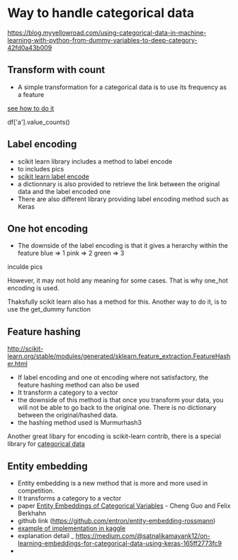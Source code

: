 # Way to handle categorical data

https://blog.myyellowroad.com/using-categorical-data-in-machine-learning-with-python-from-dummy-variables-to-deep-category-42fd0a43b009

## Transform with count
- A simple transformation for a categorical data is to use its frequency as a feature

[see how to do it](https://stackoverflow.com/questions/22391433/count-the-frequency-that-a-value-occurs-in-a-dataframe-column)

df['a'].value_counts()


## Label encoding
- scikit learn library includes a method to label encode
- to includes pics
- [scikit learn label encode](http://scikit-learn.org/stable/modules/generated/sklearn.preprocessing.LabelEncoder.html)
- a dictionnary is also provided to retrieve the link between the original data and the label encoded one
- There are also different library providing label encoding method such as Keras



## One hot encoding
- The downside of the label encoding is that it gives a herarchy within the feature 
blue => 1
pink => 2
green => 3

inculde pics

However, it may not hold any meaning for some cases. That is why one_hot encoding is used.

Thaksfully scikit learn also has a method for this.
Another way to do it, is to use the get_dummy function

## Feature hashing
http://scikit-learn.org/stable/modules/generated/sklearn.feature_extraction.FeatureHasher.html
- If label encoding and one ot encoding where not satisfactory, the feature hashing method can also be used
- It transform a category to a vector
- the downside of this method is that once you transform your data, you will not be able to go back to the original one. There is no dictionary between the original/hashed data.
- the hashing method used is Murmurhash3

Another great libary for encoding is scikit-learn contrib, there is a special library for [categorical data](https://github.com/scikit-learn-contrib/categorical-encoding)

## Entity embedding
- Entity embedding is a new method that is more and more used in competition.
- It transforms a category to a vector
- paper [Entity Embeddings of Categorical Variables](https://arxiv.org/pdf/1604.06737.pdf) - Cheng  Guo and  Felix  Berkhahn
-  github link (https://github.com/entron/entity-embedding-rossmann)
- [example of implementation in kaggle](https://www.kaggle.com/aquatic/entity-embedding-neural-net)
- explanation detail _ https://medium.com/@satnalikamayank12/on-learning-embeddings-for-categorical-data-using-keras-165ff2773fc9
- 
